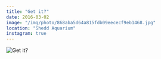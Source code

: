 ```yaml
---
title: "Get it?"
date: 2016-03-02
image: "/img/photo/868aba5d64a815fdb09eececf9eb1468.jpg"
location: "Shedd Aquarium"
instagram: true
---
```


![Get it?](/img/photo/868aba5d64a815fdb09eececf9eb1468.jpg)
